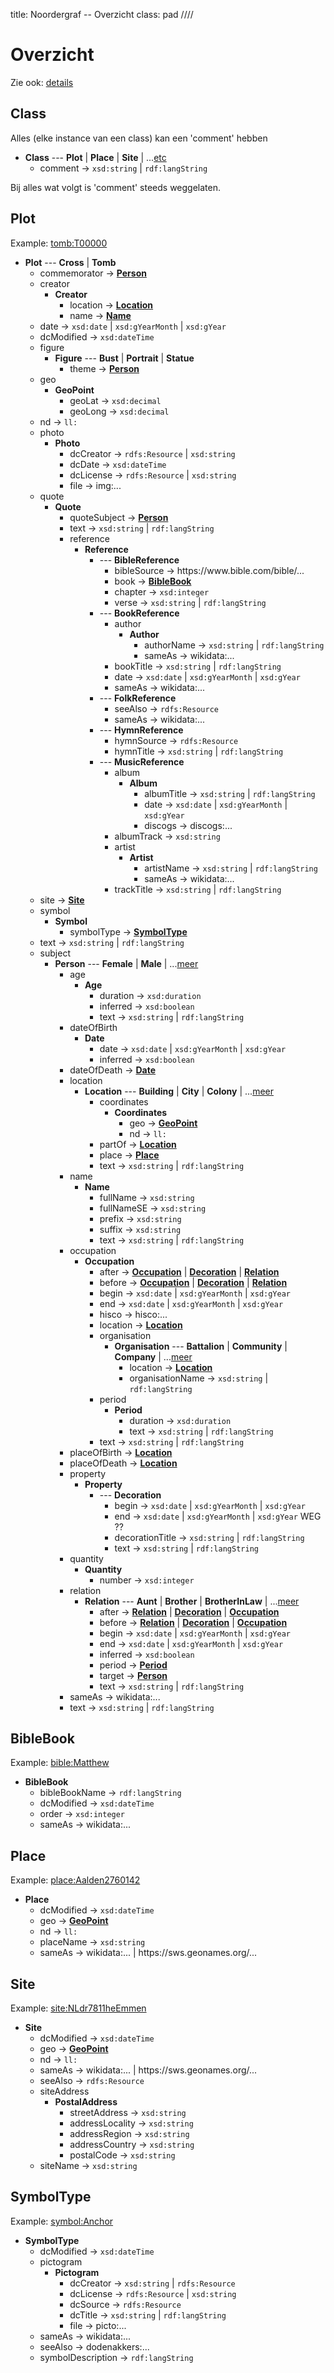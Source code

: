 title: Noordergraf -- Overzicht
class: pad
////

# Overzicht

Zie ook: [details](ns)

## Class

Alles (elke instance van een class) kan een 'comment' hebben

- **Class** --- **Plot** | **Place** | **Site** | ...[etc](ns#Class)
    - comment → `xsd:string` | `rdf:langString`

Bij alles wat volgt is 'comment' steeds weggelaten.

## Plot

Example: [tomb:T00000](tomb/T00000)

- **Plot** --- **Cross** | **Tomb**
    - commemorator → **[Person](#Person)**
    - creator
        - **Creator**
            - location → **[Location](#Location)**
            - name → **[Name](#Name)**
    - date → `xsd:date` | `xsd:gYearMonth` | `xsd:gYear`
    - dcModified → `xsd:dateTime`
    - figure
        - **Figure** --- **Bust** | **Portrait** | **Statue**
            - theme → **[Person](#Person)**
    - geo
        - **<a name="GeoPoint">GeoPoint</a>**
            - geoLat → `xsd:decimal`
            - geoLong → `xsd:decimal`
    - nd → `ll:`
    - photo
        - **Photo**
            - dcCreator → `rdfs:Resource` | `xsd:string`
            - dcDate → `xsd:dateTime`
            - dcLicense → `rdfs:Resource` | `xsd:string`
            - file → img:...
    - quote
        - **Quote**
            - quoteSubject → **[Person](#Person)**
            - text → `xsd:string` | `rdf:langString`
            - reference
                - **Reference**
                    - --- **BibleReference**
                        - bibleSource → https:\/\/www\.bible\.com\/bible\/...
                        - book → **[BibleBook](#BibleBook)**
                        - chapter → `xsd:integer`
                        - verse → `xsd:string` | `rdf:langString`
                    - --- **BookReference**
                        - author
                            - **Author**
                                - authorName → `xsd:string` | `rdf:langString`
                                - sameAs → wikidata:...
                        - bookTitle → `xsd:string` | `rdf:langString`
                        - date → `xsd:date` | `xsd:gYearMonth` | `xsd:gYear`
                        - sameAs → wikidata:...
                    - --- **FolkReference**
                        - seeAlso → `rdfs:Resource`
                        - sameAs → wikidata:...
                    - --- **HymnReference**
                        - hymnSource → `rdfs:Resource`
                        - hymnTitle → `xsd:string` | `rdf:langString`
                    - --- **MusicReference**
                        - album
                            - **Album**
                                - albumTitle → `xsd:string` | `rdf:langString`
                                - date → `xsd:date` | `xsd:gYearMonth` | `xsd:gYear`
                                - discogs → discogs:...
                        - albumTrack → `xsd:string`
                        - artist
                            - **Artist**
                                - artistName → `xsd:string` | `rdf:langString`
                                - sameAs → wikidata:...
                        - trackTitle → `xsd:string` | `rdf:langString`
    - site → **[Site](#Site)**
    - symbol
        - **Symbol**
            - symbolType  → **[SymbolType](#SymbolType)**
    - text → `xsd:string` | `rdf:langString`
    - subject
        - **<a name="Person">Person</a>** --- **Female** | **Male** | ...[meer](ns#Person)
            - age
                - **Age**
                    - duration → `xsd:duration`
                    - inferred → `xsd:boolean`
                    - text → `xsd:string` | `rdf:langString`
            - dateOfBirth
                - **<a name="Date">Date</a>**
                    - date → `xsd:date` | `xsd:gYearMonth` | `xsd:gYear`
                    - inferred → `xsd:boolean`
            - dateOfDeath → **[Date](#Date)**
            - location
                - **<a name="Location">Location</a>** --- **Building** | **City** | **Colony** | ...[meer](ns#Location)
                    - coordinates
                        - **Coordinates**
                            - geo → **[GeoPoint](#GeoPoint)**
                            - nd → `ll:`
                    - partOf → **[Location](#Location)**
                    - place → **[Place](#Place)**
                    - text → `xsd:string` | `rdf:langString`
            - name
                - **<a name="Name">Name</a>**
                    - fullName → `xsd:string`
                    - fullNameSE → `xsd:string`
                    - prefix → `xsd:string`
                    - suffix → `xsd:string`
                    - text → `xsd:string` | `rdf:langString`
            - occupation
                - **<a name="Occupation">Occupation</a>**
                    - after → **[Occupation](#Occupation)** | **[Decoration](#Decoration)** | **[Relation](#Relation)**
                    - before → **[Occupation](#Occupation)** | **[Decoration](#Decoration)** | **[Relation](#Relation)**
                    - begin → `xsd:date` | `xsd:gYearMonth` | `xsd:gYear`
                    - end → `xsd:date` | `xsd:gYearMonth` | `xsd:gYear`
                    - hisco → hisco:...
                    - location → **[Location](#Location)**
                    - organisation
                        - **Organisation** --- **Battalion** | **Community** | **Company** | ...[meer](ns#Organisation)
                            - location → **[Location](#Location)**
                            - organisationName → `xsd:string` | `rdf:langString`
                    - period
                        - **<a name="Period">Period</a>**
                            - duration → `xsd:duration`
                            - text → `xsd:string` | `rdf:langString`
                    - text → `xsd:string` | `rdf:langString`
            - placeOfBirth → **[Location](#Location)**
            - placeOfDeath → **[Location](#Location)**
            - property
                - **Property**
                    - --- **Decoration**
                        - begin → `xsd:date` | `xsd:gYearMonth` | `xsd:gYear`
                        - end → `xsd:date` | `xsd:gYearMonth` | `xsd:gYear` WEG ??
                        - decorationTitle → `xsd:string` | `rdf:langString`
                        - text → `xsd:string` | `rdf:langString`
            - quantity
                - **Quantity**
                    - number → `xsd:integer`
            - relation
                - **<a name="Relation">Relation</a>** --- **Aunt** | **Brother** | **BrotherInLaw** | ...[meer](ns#Relation)
                    - after → **[Relation](#Relation)** | **[Decoration](#Decoration)** | **[Occupation](#Occupation)**
                    - before → **[Relation](#Relation)** | **[Decoration](#Decoration)** | **[Occupation](#Occupation)**
                    - begin → `xsd:date` | `xsd:gYearMonth` | `xsd:gYear`
                    - end → `xsd:date` | `xsd:gYearMonth` | `xsd:gYear`
                    - inferred → `xsd:boolean`
                    - period → **[Period](#Period)**
                    - target → **[Person](#Person)**
                    - text → `xsd:string` | `rdf:langString`
            - sameAs → wikidata:...
            - text → `xsd:string` | `rdf:langString`

## BibleBook

Example: [bible:Matthew](bible/Matthew)

- **<a name="BibleBook">BibleBook</a>**
    - bibleBookName → `rdf:langString`
    - dcModified → `xsd:dateTime`
    - order → `xsd:integer`
    - sameAs → wikidata:...

## Place

Example: [place:Aalden2760142](place/Aalden2760142)

- **<a name="Place">Place</a>**
    - dcModified → `xsd:dateTime`
    - geo → **[GeoPoint](#GeoPoint)**
    - nd → `ll:`
    - placeName → `xsd:string`
    - sameAs → wikidata:... | https:\/\/sws\.geonames\.org\/...

## Site

Example: [site:NLdr7811heEmmen](site/NLdr7811heEmmen)

- **<a name="Site">Site</a>**
    - dcModified → `xsd:dateTime`
    - geo → **[GeoPoint](#GeoPoint)**
    - nd → `ll:`
    - sameAs → wikidata:... | https:\/\/sws\.geonames\.org\/...
    - seeAlso → `rdfs:Resource`
    - siteAddress
        - **PostalAddress**
            - streetAddress → `xsd:string`
            - addressLocality → `xsd:string`
            - addressRegion → `xsd:string`
            - addressCountry → `xsd:string`
            - postalCode → `xsd:string`
    - siteName → `xsd:string`

## SymbolType

Example: [symbol:Anchor](symbol/Anchor)

- **<a name="SymbolType">SymbolType</a>**
    - dcModified → `xsd:dateTime`
    - pictogram
        - **Pictogram**
            - dcCreator → `xsd:string` | `rdfs:Resource`
            - dcLicense → `rdfs:Resource` | `xsd:string`
            - dcSource → `rdfs:Resource`
            - dcTitle → `xsd:string` | `rdf:langString`
            - file → picto:...
    - sameAs → wikidata:...
    - seeAlso → dodenakkers:...
    - symbolDescription → `rdf:langString`
